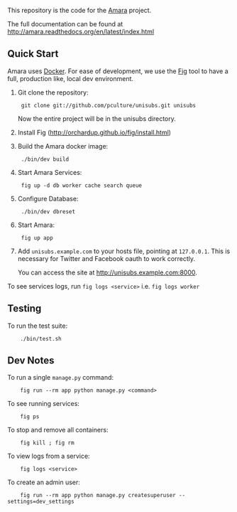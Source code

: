 This repository is the code for the [Amara](http://amara.org) project.

The full documentation can be found at
http://amara.readthedocs.org/en/latest/index.html

[Amara]: http://amara.org

Quick Start
-----------

Amara uses [Docker](http://docker.io).  For ease of development, we use the [Fig](http://orchardup.github.io/fig/) tool to have a full, production like, local dev environment.

1. Git clone the repository:

        git clone git://github.com/pculture/unisubs.git unisubs

   Now the entire project will be in the unisubs directory.

2. Install Fig (http://orchardup.github.io/fig/install.html)

3. Build the Amara docker image:

        ./bin/dev build

4. Start Amara Services:

        fig up -d db worker cache search queue

5. Configure Database:

        ./bin/dev dbreset

6. Start Amara:

        fig up app

7. Add `unisubs.example.com` to your hosts file, pointing at `127.0.0.1`.  This
   is necessary for Twitter and Facebook oauth to work correctly.

   You can access the site at <http://unisubs.example.com:8000>.

To see services logs, run `fig logs <service>` i.e. `fig logs worker`

Testing
-------

To run the test suite:

        ./bin/test.sh


Dev Notes
---------

To run a single `manage.py` command:

        fig run --rm app python manage.py <command>

To see running services:

        fig ps

To stop and remove all containers:

        fig kill ; fig rm

To view logs from a service:

        fig logs <service>

To create an admin user:

        fig run --rm app python manage.py createsuperuser --settings=dev_settings

